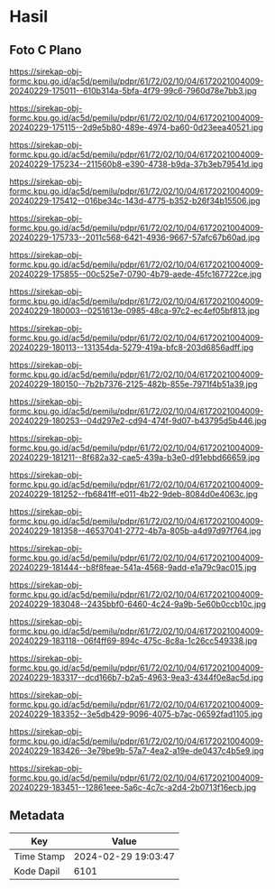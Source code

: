 # Hasil

## Foto C Plano

https://sirekap-obj-formc.kpu.go.id/ac5d/pemilu/pdpr/61/72/02/10/04/6172021004009-20240229-175011--610b314a-5bfa-4f79-99c6-7960d78e7bb3.jpg

https://sirekap-obj-formc.kpu.go.id/ac5d/pemilu/pdpr/61/72/02/10/04/6172021004009-20240229-175115--2d9e5b80-489e-4974-ba60-0d23eea40521.jpg

https://sirekap-obj-formc.kpu.go.id/ac5d/pemilu/pdpr/61/72/02/10/04/6172021004009-20240229-175234--211560b8-e390-4738-b9da-37b3eb79541d.jpg

https://sirekap-obj-formc.kpu.go.id/ac5d/pemilu/pdpr/61/72/02/10/04/6172021004009-20240229-175412--016be34c-143d-4775-b352-b26f34b15506.jpg

https://sirekap-obj-formc.kpu.go.id/ac5d/pemilu/pdpr/61/72/02/10/04/6172021004009-20240229-175733--2011c568-6421-4936-9667-57afc67b60ad.jpg

https://sirekap-obj-formc.kpu.go.id/ac5d/pemilu/pdpr/61/72/02/10/04/6172021004009-20240229-175855--00c525e7-0790-4b79-aede-45fc167722ce.jpg

https://sirekap-obj-formc.kpu.go.id/ac5d/pemilu/pdpr/61/72/02/10/04/6172021004009-20240229-180003--0251613e-0985-48ca-97c2-ec4ef05bf813.jpg

https://sirekap-obj-formc.kpu.go.id/ac5d/pemilu/pdpr/61/72/02/10/04/6172021004009-20240229-180113--131354da-5279-419a-bfc8-203d6856adff.jpg

https://sirekap-obj-formc.kpu.go.id/ac5d/pemilu/pdpr/61/72/02/10/04/6172021004009-20240229-180150--7b2b7376-2125-482b-855e-7971f4b51a39.jpg

https://sirekap-obj-formc.kpu.go.id/ac5d/pemilu/pdpr/61/72/02/10/04/6172021004009-20240229-180253--04d297e2-cd94-474f-9d07-b43795d5b446.jpg

https://sirekap-obj-formc.kpu.go.id/ac5d/pemilu/pdpr/61/72/02/10/04/6172021004009-20240229-181211--8f682a32-cae5-439a-b3e0-d91ebbd66659.jpg

https://sirekap-obj-formc.kpu.go.id/ac5d/pemilu/pdpr/61/72/02/10/04/6172021004009-20240229-181252--fb6841ff-e011-4b22-9deb-8084d0e4063c.jpg

https://sirekap-obj-formc.kpu.go.id/ac5d/pemilu/pdpr/61/72/02/10/04/6172021004009-20240229-181358--46537041-2772-4b7a-805b-a4d97d97f764.jpg

https://sirekap-obj-formc.kpu.go.id/ac5d/pemilu/pdpr/61/72/02/10/04/6172021004009-20240229-181444--b8f8feae-541a-4568-9add-e1a79c9ac015.jpg

https://sirekap-obj-formc.kpu.go.id/ac5d/pemilu/pdpr/61/72/02/10/04/6172021004009-20240229-183048--2435bbf0-6460-4c24-9a9b-5e60b0ccb10c.jpg

https://sirekap-obj-formc.kpu.go.id/ac5d/pemilu/pdpr/61/72/02/10/04/6172021004009-20240229-183118--06f4ff69-894c-475c-8c8a-1c26cc549338.jpg

https://sirekap-obj-formc.kpu.go.id/ac5d/pemilu/pdpr/61/72/02/10/04/6172021004009-20240229-183317--dcd166b7-b2a5-4963-9ea3-4344f0e8ac5d.jpg

https://sirekap-obj-formc.kpu.go.id/ac5d/pemilu/pdpr/61/72/02/10/04/6172021004009-20240229-183352--3e5db429-9096-4075-b7ac-06592fad1105.jpg

https://sirekap-obj-formc.kpu.go.id/ac5d/pemilu/pdpr/61/72/02/10/04/6172021004009-20240229-183426--3e79be9b-57a7-4ea2-a19e-de0437c4b5e9.jpg

https://sirekap-obj-formc.kpu.go.id/ac5d/pemilu/pdpr/61/72/02/10/04/6172021004009-20240229-183451--12861eee-5a6c-4c7c-a2d4-2b0713f16ecb.jpg


## Metadata

| Key        | Value               |
| ---------- | ------------------- |
| Time Stamp | 2024-02-29 19:03:47 |
| Kode Dapil | 6101                |



